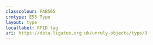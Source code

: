 ```yaml
---
classcolour: FAB565
crmtype: E55 Type
layout: type
locallabel: RFID tag
uri: https://data.ligatus.org.uk/unruly-objects/type/9
---
```

